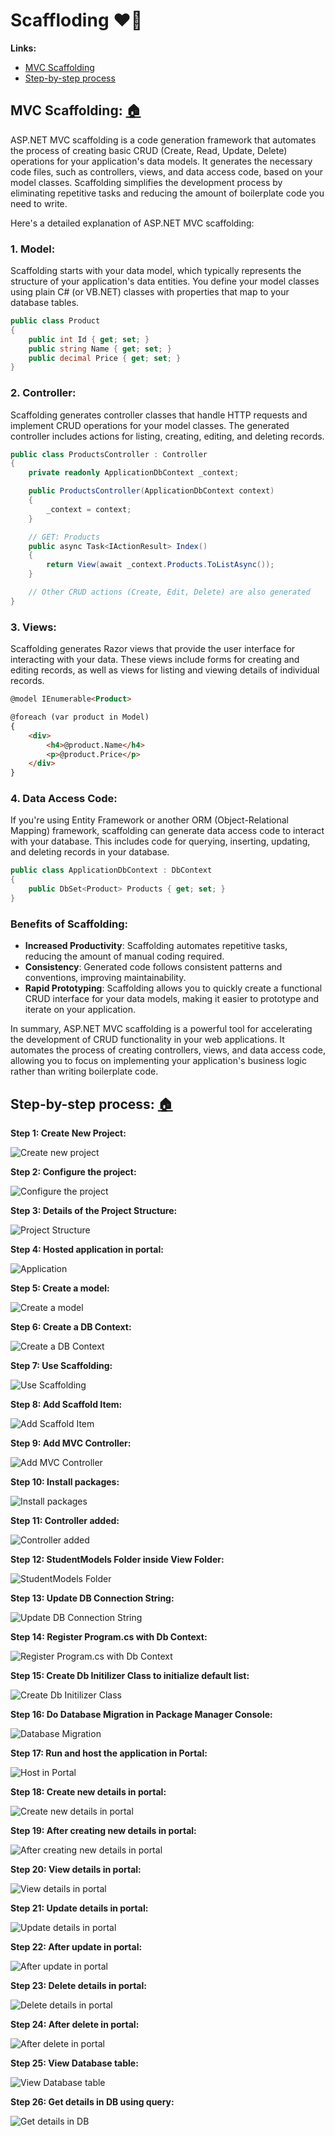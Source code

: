 # Scaffloding ❤🚀

**Links:**

- [MVC Scaffolding](https://github.com/SMitra1993/.NETMVCPursuit/blob/master/9%20-%20Scaffolding.md#mvc-scaffolding-)
- [Step-by-step process](https://github.com/SMitra1993/.NETMVCPursuit/blob/master/9%20-%20Scaffolding.md#step-by-step-process-)

## **MVC Scaffolding:** [🏠](https://github.com/SMitra1993/.NETMVCPursuit/blob/master/9%20-%20Scaffolding.md#scaffloding-)

ASP.NET MVC scaffolding is a code generation framework that automates the process of creating basic CRUD (Create, Read, Update, Delete) operations for your application's data models. It generates the necessary code files, such as controllers, views, and data access code, based on your model classes. Scaffolding simplifies the development process by eliminating repetitive tasks and reducing the amount of boilerplate code you need to write.

Here's a detailed explanation of ASP.NET MVC scaffolding:

### 1. Model:
Scaffolding starts with your data model, which typically represents the structure of your application's data entities. You define your model classes using plain C# (or VB.NET) classes with properties that map to your database tables.

```csharp
public class Product
{
    public int Id { get; set; }
    public string Name { get; set; }
    public decimal Price { get; set; }
}
```

### 2. Controller:
Scaffolding generates controller classes that handle HTTP requests and implement CRUD operations for your model classes. The generated controller includes actions for listing, creating, editing, and deleting records.

```csharp
public class ProductsController : Controller
{
    private readonly ApplicationDbContext _context;

    public ProductsController(ApplicationDbContext context)
    {
        _context = context;
    }

    // GET: Products
    public async Task<IActionResult> Index()
    {
        return View(await _context.Products.ToListAsync());
    }

    // Other CRUD actions (Create, Edit, Delete) are also generated
}
```

### 3. Views:
Scaffolding generates Razor views that provide the user interface for interacting with your data. These views include forms for creating and editing records, as well as views for listing and viewing details of individual records.

```html
@model IEnumerable<Product>

@foreach (var product in Model)
{
    <div>
        <h4>@product.Name</h4>
        <p>@product.Price</p>
    </div>
}
```

### 4. Data Access Code:
If you're using Entity Framework or another ORM (Object-Relational Mapping) framework, scaffolding can generate data access code to interact with your database. This includes code for querying, inserting, updating, and deleting records in your database.

```csharp
public class ApplicationDbContext : DbContext
{
    public DbSet<Product> Products { get; set; }
}
```

### Benefits of Scaffolding:
- **Increased Productivity**: Scaffolding automates repetitive tasks, reducing the amount of manual coding required.
- **Consistency**: Generated code follows consistent patterns and conventions, improving maintainability.
- **Rapid Prototyping**: Scaffolding allows you to quickly create a functional CRUD interface for your data models, making it easier to prototype and iterate on your application.

In summary, ASP.NET MVC scaffolding is a powerful tool for accelerating the development of CRUD functionality in your web applications. It automates the process of creating controllers, views, and data access code, allowing you to focus on implementing your application's business logic rather than writing boilerplate code.

## **Step-by-step process:** [🏠](https://github.com/SMitra1993/.NETMVCPursuit/blob/master/9%20-%20Scaffolding.md#scaffloding-)

**Step 1: Create New Project:**

![Create new project](image-2.png)

**Step 2: Configure the project:**

![Configure the project](image-1.png)

**Step 3: Details of the Project Structure:**

![Project Structure](image-3.png)

**Step 4: Hosted application in portal:**

![Application](image-31.png)

**Step 5: Create a model:**

![Create a model](image-5.png)

**Step 6: Create a DB Context:**

![Create a DB Context](image-15.png)

**Step 7: Use Scaffolding:**

![Use Scaffolding](image-7.png)

**Step 8: Add Scaffold Item:**

![Add Scaffold Item](image-9.png)

**Step 9: Add MVC Controller:**

![Add MVC Controller](image-12.png)

**Step 10: Install packages:**

![Install packages](image-10.png)

**Step 11: Controller added:**

![Controller added](image-13.png)

**Step 12: StudentModels Folder inside View Folder:**

![StudentModels Folder](image-14.png)

**Step 13: Update DB Connection String:**

![Update DB Connection String](image-17.png)

**Step 14: Register Program.cs with Db Context:**

![Register Program.cs with Db Context](image-18.png)

**Step 15: Create Db Initilizer Class to initialize default list:**

![Create Db Initilizer Class](image-16.png)

**Step 16: Do Database Migration in Package Manager Console:**

![Database Migration](image-19.png)

**Step 17: Run and host the application in Portal:**

![Host in Portal](image-21.png)

**Step 18: Create new details in portal:**

![Create new details in portal](image-22.png)

**Step 19: After creating new details in portal:**

![After creating new details in portal](image-23.png)

**Step 20: View details in portal:**

![View details in portal](image-24.png)

**Step 21: Update details in portal:**

![Update details in portal](image-25.png)

**Step 22: After update in portal:**

![After update in portal](image-26.png)

**Step 23: Delete details in portal:**

![Delete details in portal](image-27.png)

**Step 24: After delete in portal:**

![After delete in portal](image-28.png)

**Step 25: View Database table:**

![View Database table](image-29.png)

**Step 26: Get details in DB using query:**

![Get details in DB](image-30.png)
